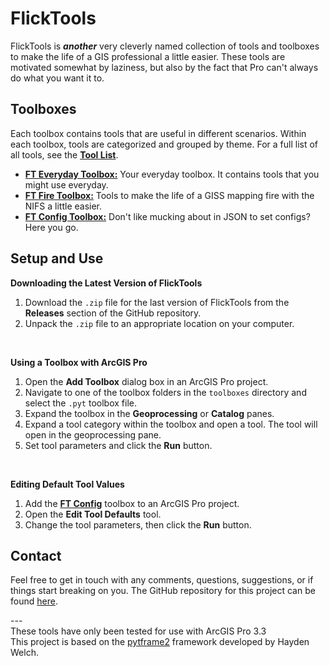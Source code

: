 # FlickTools

FlickTools is ***another*** very cleverly named collection of tools and toolboxes to make the life of a GIS professional a little easier. These tools are motivated somewhat by laziness, but also by the fact that Pro can't always do what you want it to.

## Toolboxes

Each toolbox contains tools that are useful in different scenarios. Within each toolbox, tools are categorized and grouped by theme. For a full list of all tools, see the **[Tool List](docs/ft_tool_list.md)**.

- **[FT Everyday Toolbox:](docs/ft_everyday_toolbox.md)** Your everyday toolbox. It contains tools that you might use everyday.
- **[FT Fire Toolbox:](docs/ft_fire_toolbox.md)** Tools to make the life of a GISS mapping fire with the NIFS a little easier.
- **[FT Config Toolbox:](docs/ft_config_toolbox.md)** Don't like mucking about in JSON to set configs? Here you go.

## Setup and Use

**Downloading the Latest Version of FlickTools**

1. Download the `.zip` file for the last version of FlickTools from the **Releases** section of the GitHub repository.
1. Unpack the `.zip` file to an appropriate location on your computer.

<br>

**Using a Toolbox with ArcGIS Pro**

1. Open the **Add Toolbox** dialog box in an ArcGIS Pro project.
1. Navigate to one of the toolbox folders in the `toolboxes` directory and select the `.pyt` toolbox file.
1. Expand the toolbox in the **Geoprocessing** or **Catalog** panes.
1. Expand a tool category within the toolbox and open a tool. The tool will open in the geoprocessing pane.
1. Set tool parameters and click the **Run** button.

<br>

**Editing Default Tool Values**

1. Add the **[FT Config](docs/ft_config_toolbox.md)** toolbox to an ArcGIS Pro project.
1. Open the **Edit Tool Defaults** tool.
1. Change the tool parameters, then click the **Run** button.

## Contact

Feel free to get in touch with any comments, questions, suggestions, or if things start breaking on you. The GitHub repository for this project can be found [here](https://github.com/kadenflick/FlickTools).

---<br>
These tools have only been tested for use with ArcGIS Pro 3.3<br>
This project is based on the [pytframe2](https://github.com/hwelch-fle/pytframe2) framework developed by Hayden Welch.
